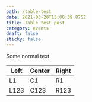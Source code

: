 ```yaml
---
path: /table-test
date: 2021-03-20T13:00:39.875Z
title: Table test post
category: events
draft: false
sticky: false
---
```

Some normal text

| Left | Center | Right |
| ---- | ------ | ----- |
| L1   | C1     | R1    |
| L123 | C123   | R123  |